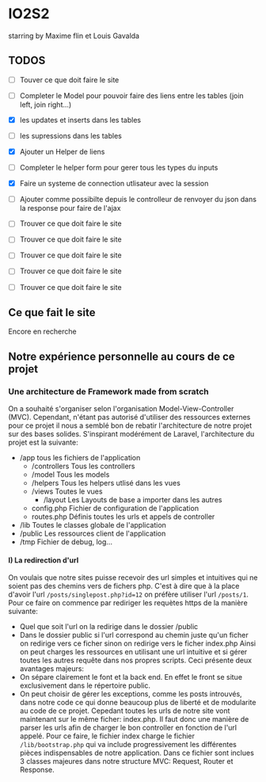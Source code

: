 # IO2S2
starring by Maxime flin et Louis Gavalda

## TODOS
- [ ] Touver ce que doit faire le site
- [ ] Completer le Model pour pouvoir faire des liens entre les tables (join left, join right...)
- [x] les updates et inserts dans les tables
- [ ] les supressions dans les tables
- [x] Ajouter un Helper de liens
- [ ] Completer le helper form pour gerer tous les types du inputs
- [x] Faire un systeme de connection utlisateur avec la session
- [ ] Ajouter comme possibilte depuis le controlleur de renvoyer du json dans la response pour faire de l'ajax
- [ ] Trouver ce que doit faire le site
- [ ] Trouver ce que doit faire le site
- [ ] Trouver ce que doit faire le site
- [ ] Trouver ce que doit faire le site
- [ ] Trouver ce que doit faire le site


## Ce que fait le site
Encore en recherche

## Notre expérience personnelle au cours de ce projet


### Une architecture de Framework made from scratch
On a souhaité s'organiser selon l'organisation Model-View-Controller (MVC). Cependant, n'étant pas autorisé d'utiliser des ressources externes pour ce projet il nous a semblé bon de rebatir l'architecture de notre projet sur des bases solides. S'inspirant modérément de Laravel, l'architecture du projet est la suivante:

- /app tous les fichiers de l'application
    - /controllers Tous les controllers
    - /model Tous les models
    - /helpers Tous les helpers utlisé dans les vues
    - /views Toutes le vues
        - /layout Les Layouts de base a importer dans les autres
    - config.php Fichier de configuration de l'application
    - routes.php Définis toutes les urls et appels de controller
- /lib Toutes le classes globale de l'application
- /public Les ressources client de l'application
- /tmp Fichier de debug, log...

#### I) La redirection d'url
On voulais que notre sites puisse recevoir des url simples et intuitives qui ne soient pas des chemins vers de fichers php. C'est à dire que à la place d'avoir l'url `/posts/singlepost.php?id=12` on préfère utiliser l'url `/posts/1`.
Pour ce faire on commence par rediriger les requètes https de la manière suivante:
* Quel que soit l'url on la redirige dans le dossier /public
* Dans le dossier public si l'url correspond au chemin juste qu'un ficher on redirige vers ce ficher sinon on redirige vers le ficher index.php
Ainsi on peut charges les ressources en utilisant une url intuitive et si gérer toutes les autres requête dans nos propres scripts. Ceci présente deux avantages majeurs:
* On sépare clairement le font et la back end. En effet le front se situe exclusivement dans le répertoire public.
* On peut choisir de gérer les exceptions, comme les posts introuvés, dans notre code ce qui donne beaucoup plus de liberté et de modularite au code de ce projet.
Cepedant toutes les urls de notre site vont maintenant sur le même ficher: index.php. Il faut donc une manière de parser les urls afin de charger le bon controller en fonction de l'url appelé. Pour ce faire, le fichier index charge le fichier `/lib/bootstrap.php` qui va include progressivement les différentes pièces indispensables de notre application. Dans ce fichier sont inclues 3 classes majeures dans notre structure MVC: Request, Router et Response.
